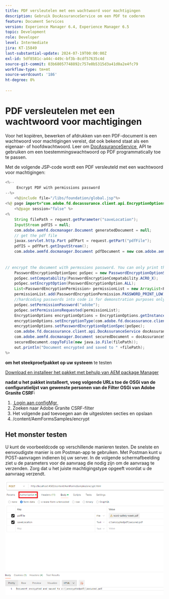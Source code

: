```yaml
---
title: PDF versleutelen met een wachtwoord voor machtigingen
description: Gebruik DocAssuranceService om een PDF te coderen
feature: Document Services
version: Experience Manager 6.4, Experience Manager 6.5
topic: Development
role: Developer
level: Intermediate
jira: KT-15849
last-substantial-update: 2024-07-19T00:00:00Z
exl-id: 5df8581c-a44c-449c-bf3b-8cdf57635c4d
source-git-commit: 03b68057748892c757e0b5315d3a41d0a2e4fc79
workflow-type: tm+mt
source-wordcount: '186'
ht-degree: 0%

---
```


# PDF versleutelen met een wachtwoord voor machtigingen

Voor het kopiëren, bewerken of afdrukken van een PDF-document is een wachtwoord voor machtigingen vereist, dat ook bekend staat als een eigenaar- of hoofdwachtwoord. Leer om [&#x200B; DocAssuranceService &#x200B;](https://developer.adobe.com/experience-manager/reference-materials/6-5/forms/javadocs/index.html?com/adobe/fd/docassurance/client/api/DocAssuranceService.html) API te gebruiken om een toestemmingswachtwoord op PDF programmatically toe te passen.

Met de volgende JSP-code wordt een PDF versleuteld met een wachtwoord voor machtigingen:

```java
<%--
     Encrypt PDF with permissions password
--%>
    <%@include file="/libs/foundation/global.jsp"%>
<%@ page import="com.adobe.fd.docassurance.client.api.EncryptionOptions,java.util.*,java.io.*,com.adobe.fd.encryption.client.*" %>
    <%@page session="false" %>
<%
    String filePath = request.getParameter("saveLocation");
    InputStream pdfIS = null;
    com.adobe.aemfd.docmanager.Document generatedDocument = null;
    // get the pdf file
    javax.servlet.http.Part pdfPart = request.getPart("pdfFile");
    pdfIS = pdfPart.getInputStream();
    com.adobe.aemfd.docmanager.Document pdfDocument = new com.adobe.aemfd.docmanager.Document(pdfIS);


// encrypt the document with permssions password. You can only print this document
    PasswordEncryptionOptionSpec poSpec = new PasswordEncryptionOptionSpec();    
    poSpec.setCompatability(PasswordEncryptionCompatability.ACRO_X);
    poSpec.setEncryptOption(PasswordEncryptionOption.ALL);
    List<PasswordEncryptionPermission> permissionList = new ArrayList<PasswordEncryptionPermission>();
    permissionList.add(PasswordEncryptionPermission.PASSWORD_PRINT_LOW);
    //hardcoding passwords into code is for demonstration purposes only.In real life scenarios the password is sourced from a secure location
    poSpec.setPermissionPassword("adobe");
    poSpec.setPermissionsRequested(permissionList);
    EncryptionOptions encryptionOptions = EncryptionOptions.getInstance();
    encryptionOptions.setEncryptionType(com.adobe.fd.docassurance.client.api.DocAssuranceServiceOperationTypes.ENCRYPT_WITH_PASSWORD);
    encryptionOptions.setPasswordEncryptionOptionSpec(poSpec);
    com.adobe.fd.docassurance.client.api.DocAssuranceService docAssuranceService = sling.getService(com.adobe.fd.docassurance.client.api.DocAssuranceService.class);
    com.adobe.aemfd.docmanager.Document securedDocument = docAssuranceService.secureDocument(pdfDocument,encryptionOptions,null,null,null);
    securedDocument.copyToFile(new java.io.File(filePath));
    out.println("Document encrypted and saved to " +filePath);
%>
```


**om het steekproefpakket op uw systeem** te testen

[Download en installeer het pakket met behulp van AEM package Manager](assets/encryptpdf.zip)

**nadat u het pakket installeert, voeg volgende URLs toe de OSGi van de configuratielijst van gewenste personen van de Filter OSGi van Adobe Granite CSRF:**

1. [&#x200B; Login aan configMgr &#x200B;](http://localhost:4502/system/console/configMgr)
1. Zoeken naar Adobe Granite CSRF-filter
1. Het volgende pad toevoegen aan de uitgesloten secties en opslaan
1. /content/AemFormsSamples/encrypt

## Het monster testen

U kunt de voorbeeldcode op verschillende manieren testen. De snelste en eenvoudigste manier is om Postman-app te gebruiken. Met Postman kunt u POST-aanvragen indienen bij uw server. In de volgende schermafbeelding ziet u de parameters voor de aanvraag die nodig zijn om de aanvraag te verzenden. Zorg dat u het juiste machtigingstype opgeeft voordat u de aanvraag verzendt.

![&#x200B; encrypt-pdf-postman &#x200B;](assets/encrypt-pdf-postman.png)
